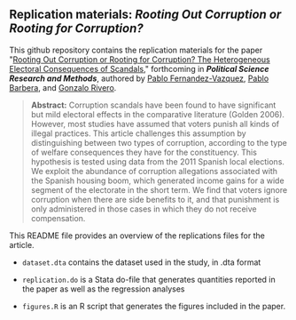 Replication materials: _Rooting Out Corruption or Rooting for Corruption?_
--------------

This github repository contains the replication materials for the paper "[Rooting Out Corruption or Rooting for Corruption? The Heterogeneous Electoral Consequences of Scandals](http://dx.doi.org/10.1017/psrm.2015.8)," forthcoming in ___Political Science Research and Methods___, authored by [Pablo Fernandez-Vazquez](http://pablofernandezvazquez.com/), [Pablo Barbera](http://www.pablobarbera.com), and [Gonzalo Rivero](http://griverorz.net/).

> __Abstract:__
> Corruption scandals have been found to have significant but mild electoral effects in the comparative literature (Golden 2006). However, most studies have assumed that voters punish all kinds of illegal practices. This article challenges this assumption by distinguishing between two types of corruption, according to the type of welfare consequences they have for the constituency. This hypothesis is tested using data from the 2011 Spanish local elections. We exploit the abundance of corruption allegations associated with the Spanish housing boom, which generated income gains for a wide segment of the electorate in the short term. We find that voters ignore corruption when there are side benefits to it, and that punishment is only administered in those cases in which they do not receive compensation.

This README file provides an overview of the replications files for the article. 

- `dataset.dta` contains the dataset used in the study, in .dta format

- `replication.do` is a Stata do-file that generates quantities reported in the paper as well as the regression analyses
- `figures.R` is an R script that generates the figures included in the paper.
